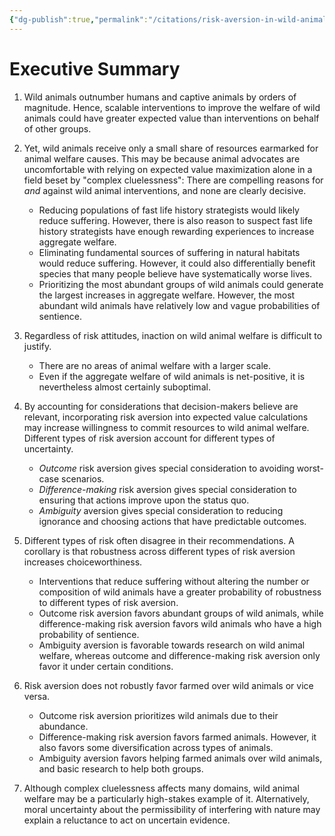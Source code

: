 ```yaml
---
{"dg-publish":true,"permalink":"/citations/risk-aversion-in-wild-animal-welfare-rethink-priorities/","tags":["wild_animals"],"created":"2025-10-23T11:02:52.997+01:00","updated":"2025-10-23T17:26:32.776+01:00"}
---
```


# Executive Summary

1. Wild animals outnumber humans and captive animals by orders of magnitude. Hence, scalable interventions to improve the welfare of wild animals could have greater expected value than interventions on behalf of other groups.
    
2. Yet, wild animals receive only a small share of resources earmarked for animal welfare causes. This may be because animal advocates are uncomfortable with relying on expected value maximization alone in a field beset by "complex cluelessness": There are compelling reasons for _and_ against wild animal interventions, and none are clearly decisive.
    
    - Reducing populations of fast life history strategists would likely reduce suffering. However, there is also reason to suspect fast life history strategists have enough rewarding experiences to increase aggregate welfare.
    - Eliminating fundamental sources of suffering in natural habitats would reduce suffering. However, it could also differentially benefit species that many people believe have systematically worse lives.
    - Prioritizing the most abundant groups of wild animals could generate the largest increases in aggregate welfare. However, the most abundant wild animals have relatively low and vague probabilities of sentience.
3. Regardless of risk attitudes, inaction on wild animal welfare is difficult to justify.
    
    - There are no areas of animal welfare with a larger scale.
    - Even if the aggregate welfare of wild animals is net-positive, it is nevertheless almost certainly suboptimal.
4. By accounting for considerations that decision-makers believe are relevant, incorporating risk aversion into expected value calculations may increase willingness to commit resources to wild animal welfare. Different types of risk aversion account for different types of uncertainty.
    
    - _Outcome_ risk aversion gives special consideration to avoiding worst-case scenarios.
    - _Difference-making_ risk aversion gives special consideration to ensuring that actions improve upon the status quo.
    - _Ambiguity_ aversion gives special consideration to reducing ignorance and choosing actions that have predictable outcomes.
5. Different types of risk often disagree in their recommendations. A corollary is that robustness across different types of risk aversion increases choiceworthiness.
    
    - Interventions that reduce suffering without altering the number or composition of wild animals have a greater probability of robustness to different types of risk aversion.
    - Outcome risk aversion favors abundant groups of wild animals, while difference-making risk aversion favors wild animals who have a high probability of sentience.
    - Ambiguity aversion is favorable towards research on wild animal welfare, whereas outcome and difference-making risk aversion only favor it under certain conditions.
6. Risk aversion does not robustly favor farmed over wild animals or vice versa.
    
    - Outcome risk aversion prioritizes wild animals due to their abundance.
    - Difference-making risk aversion favors farmed animals. However, it also favors some diversification across types of animals.
    - Ambiguity aversion favors helping farmed animals over wild animals, and basic research to help both groups.
7. Although complex cluelessness affects many domains, wild animal welfare may be a particularly high-stakes example of it. Alternatively, moral uncertainty about the permissibility of interfering with nature may explain a reluctance to act on uncertain evidence.
